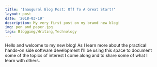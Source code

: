 ```yaml
---
title: 'Inaugural Blog Post: Off To A Great Start!'
layout: post
date: '2018-03-19'
description: My very first post on my brand new blog!
img: pen_and_paper.jpg
tags: Blogging,Writing,Technology
---
```


Hello and welcome to my new blog! As I learn more about the practical hands-on side software development I'll be using this space to document some of the topics of interest I come along and to share some of what I learn with others.